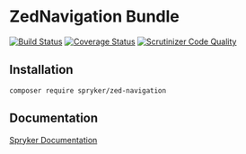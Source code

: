 # ZedNavigation Bundle
[![Build Status](https://travis-ci.org/spryker/ZedNavigation.svg)](https://travis-ci.org/spryker/ZedNavigation)
[![Coverage Status](https://coveralls.io/repos/github/spryker/ZedNavigation/badge.svg)](https://coveralls.io/github/spryker/ZedNavigation)
[![Scrutinizer Code Quality](https://scrutinizer-ci.com/g/spryker/ZedNavigation/badges/quality-score.png?b=master)](https://scrutinizer-ci.com/g/spryker/ZedNavigation/?branch=master)

## Installation

```
composer require spryker/zed-navigation
```

## Documentation

[Spryker Documentation](https://spryker.github.io)
